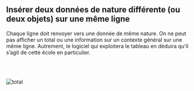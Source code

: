 ## Insérer deux données de nature différente (ou deux objets) sur une même ligne

Chaque ligne doit renvoyer vers une donnée de même nature. On ne peut pas afficher un total ou une information sur un contexte général sur une même ligne. Autrement, le logiciel qui exploitera le tableau en déduira qu’il s’agit de cette école en particulier.

<br></br>

![total](/images/construire-csv/total.png)
